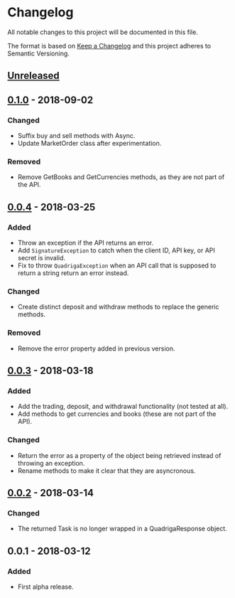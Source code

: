 # Changelog
All notable changes to this project will be documented in this file.

The format is based on [Keep a Changelog](http://keepachangelog.com/en/1.0.0/) and this project adheres to Semantic Versioning.

## [Unreleased]

## [0.1.0] - 2018-09-02

### Changed
- Suffix buy and sell methods with Async.
- Update MarketOrder class after experimentation.

### Removed
- Remove GetBooks and GetCurrencies methods, as they are not part of the API.

## [0.0.4] - 2018-03-25
### Added
- Throw an exception if the API returns an error.
- Add `SignatureException` to catch when the client ID, API key, or API secret is invalid.
- Fix to throw `QuadrigaException` when an API call that is supposed to return a string return an error instead.

### Changed
- Create distinct deposit and withdraw methods to replace the generic methods.

### Removed
- Remove the error property added in previous version.

## [0.0.3] - 2018-03-18
### Added
- Add the trading, deposit, and withdrawal functionality (not tested at all).
- Add methods to get currencies and books (these are not part of the API).

### Changed
- Return the error as a property of the object being retrieved instead of throwing an exception.
- Rename methods to make it clear that they are asyncronous.

## [0.0.2] - 2018-03-14
### Changed
- The returned Task is no longer wrapped in a QuadrigaResponse object.

## 0.0.1 - 2018-03-12
### Added
- First alpha release.

[Unreleased]: https://github.com/RobJohnston/QuadrigaCX.Api/compare/v1.0.0-beta...HEAD
[0.1.0]: https://github.com/RobJohnston/QuadrigaCX.Api/compare/v0.0.4-alpha...v1.0.0-beta
[0.0.4]: https://github.com/RobJohnston/QuadrigaCX.Api/compare/v0.0.3-alpha...v0.0.4-alpha
[0.0.3]: https://github.com/RobJohnston/QuadrigaCX.Api/compare/v0.0.2-alpha...v0.0.3-alpha
[0.0.2]: https://github.com/RobJohnston/QuadrigaCX.Api/compare/v0.0.1-alpha...v0.0.2-alpha
